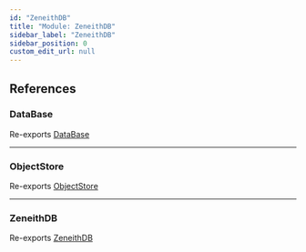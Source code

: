 ```yaml
---
id: "ZeneithDB"
title: "Module: ZeneithDB"
sidebar_label: "ZeneithDB"
sidebar_position: 0
custom_edit_url: null
---
```


## References

### DataBase

Re-exports [DataBase](../classes/ZeneithDB_Database_Database.DataBase.md)

___

### ObjectStore

Re-exports [ObjectStore](../classes/ZeneithDB_Store_ObjectStore.ObjectStore.md)

___

### ZeneithDB

Re-exports [ZeneithDB](ZeneithDB_ZeneithDB.md#zeneithdb)
